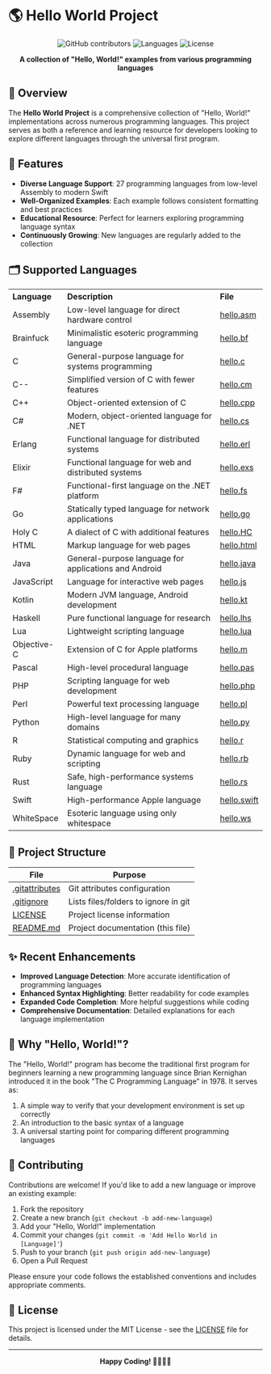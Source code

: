 # 🌎 Hello World Project

<div align="center">
  
![GitHub contributors](https://img.shields.io/badge/contributors-welcome-brightgreen)
![Languages](https://img.shields.io/badge/languages-27-blue)
![License](https://img.shields.io/badge/license-MIT-green)

**A collection of "Hello, World!" examples from various programming languages**

</div>

## 📖 Overview

The **Hello World Project** is a comprehensive collection of "Hello, World!" implementations across numerous programming languages. This project serves as both a reference and learning resource for developers looking to explore different languages through the universal first program.

## 🚀 Features

- **Diverse Language Support**: 27 programming languages from low-level Assembly to modern Swift
- **Well-Organized Examples**: Each example follows consistent formatting and best practices
- **Educational Resource**: Perfect for learners exploring programming language syntax
- **Continuously Growing**: New languages are regularly added to the collection

## 🗂️ Supported Languages

<table>
  <tr>
    <th align="left">Language</th>
    <th align="left">Description</th>
    <th align="left">File</th>
  </tr>
  <tr>
    <td>Assembly</td>
    <td>Low-level language for direct hardware control</td>
    <td><a href="/hello-word/hello.asm">hello.asm</a></td>
  </tr>
  <tr>
    <td>Brainfuck</td>
    <td>Minimalistic esoteric programming language</td>
    <td><a href="/hello-word/hello.bf">hello.bf</a></td>
  </tr>
  <tr>
    <td>C</td>
    <td>General-purpose language for systems programming</td>
    <td><a href="/hello-word/hello.c">hello.c</a></td>
  </tr>
  <tr>
    <td>C--</td>
    <td>Simplified version of C with fewer features</td>
    <td><a href="/hello-word/hello.cm">hello.cm</a></td>
  </tr>
  <tr>
    <td>C++</td>
    <td>Object-oriented extension of C</td>
    <td><a href="/hello-word/hello.cpp">hello.cpp</a></td>
  </tr>
  <tr>
    <td>C#</td>
    <td>Modern, object-oriented language for .NET</td>
    <td><a href="/hello-word/hello.cs">hello.cs</a></td>
  </tr>
  <tr>
    <td>Erlang</td>
    <td>Functional language for distributed systems</td>
    <td><a href="/hello-word/hello.erl">hello.erl</a></td>
  </tr>
  <tr>
    <td>Elixir</td>
    <td>Functional language for web and distributed systems</td>
    <td><a href="/hello-word/hello.exs">hello.exs</a></td>
  </tr>
  <tr>
    <td>F#</td>
    <td>Functional-first language on the .NET platform</td>
    <td><a href="/hello-word/hello.fs">hello.fs</a></td>
  </tr>
  <tr>
    <td>Go</td>
    <td>Statically typed language for network applications</td>
    <td><a href="/hello-word/hello.go">hello.go</a></td>
  </tr>
  <tr>
    <td>Holy C</td>
    <td>A dialect of C with additional features</td>
    <td><a href="/hello-word/hello.HC">hello.HC</a></td>
  </tr>
  <tr>
    <td>HTML</td>
    <td>Markup language for web pages</td>
    <td><a href="/hello-word/hello.html">hello.html</a></td>
  </tr>
  <tr>
    <td>Java</td>
    <td>General-purpose language for applications and Android</td>
    <td><a href="/hello-word/hello.java">hello.java</a></td>
  </tr>
  <tr>
    <td>JavaScript</td>
    <td>Language for interactive web pages</td>
    <td><a href="/hello-word/hello.js">hello.js</a></td>
  </tr>
  <tr>
    <td>Kotlin</td>
    <td>Modern JVM language, Android development</td>
    <td><a href="/hello-word/hello.kt">hello.kt</a></td>
  </tr>
  <tr>
    <td>Haskell</td>
    <td>Pure functional language for research</td>
    <td><a href="/hello-word/hello.lhs">hello.lhs</a></td>
  </tr>
  <tr>
    <td>Lua</td>
    <td>Lightweight scripting language</td>
    <td><a href="/hello-word/hello.lua">hello.lua</a></td>
  </tr>
  <tr>
    <td>Objective-C</td>
    <td>Extension of C for Apple platforms</td>
    <td><a href="/hello-word/hello.m">hello.m</a></td>
  </tr>
  <tr>
    <td>Pascal</td>
    <td>High-level procedural language</td>
    <td><a href="/hello-word/hello.pas">hello.pas</a></td>
  </tr>
  <tr>
    <td>PHP</td>
    <td>Scripting language for web development</td>
    <td><a href="/hello-word/hello.php">hello.php</a></td>
  </tr>
  <tr>
    <td>Perl</td>
    <td>Powerful text processing language</td>
    <td><a href="/hello-word/hello.pl">hello.pl</a></td>
  </tr>
  <tr>
    <td>Python</td>
    <td>High-level language for many domains</td>
    <td><a href="/hello-word/hello.py">hello.py</a></td>
  </tr>
  <tr>
    <td>R</td>
    <td>Statistical computing and graphics</td>
    <td><a href="/hello-word/hello.r">hello.r</a></td>
  </tr>
  <tr>
    <td>Ruby</td>
    <td>Dynamic language for web and scripting</td>
    <td><a href="/hello-word/hello.rb">hello.rb</a></td>
  </tr>
  <tr>
    <td>Rust</td>
    <td>Safe, high-performance systems language</td>
    <td><a href="/hello-word/hello.rs">hello.rs</a></td>
  </tr>
  <tr>
    <td>Swift</td>
    <td>High-performance Apple language</td>
    <td><a href="/hello-word/hello.swift">hello.swift</a></td>
  </tr>
  <tr>
    <td>WhiteSpace</td>
    <td>Esoteric language using only whitespace</td>
    <td><a href="/hello-word/hello.ws">hello.ws</a></td>
  </tr>
</table>

## 📁 Project Structure

| File | Purpose |
|------|---------|
| [.gitattributes](.gitattributes) | Git attributes configuration |
| [.gitignore](.gitignore) | Lists files/folders to ignore in git |
| [LICENSE](LICENSE) | Project license information |
| [README.md](README.md) | Project documentation (this file) |

## ✨ Recent Enhancements

- **Improved Language Detection**: More accurate identification of programming languages
- **Enhanced Syntax Highlighting**: Better readability for code examples
- **Expanded Code Completion**: More helpful suggestions while coding
- **Comprehensive Documentation**: Detailed explanations for each language implementation

## 🤔 Why "Hello, World!"?

The "Hello, World!" program has become the traditional first program for beginners learning a new programming language since Brian Kernighan introduced it in the book "The C Programming Language" in 1978. It serves as:

1. A simple way to verify that your development environment is set up correctly
2. An introduction to the basic syntax of a language
3. A universal starting point for comparing different programming languages

## 🤝 Contributing

Contributions are welcome! If you'd like to add a new language or improve an existing example:

1. Fork the repository
2. Create a new branch (`git checkout -b add-new-language`)
3. Add your "Hello, World!" implementation
4. Commit your changes (`git commit -m 'Add Hello World in [Language]'`)
5. Push to your branch (`git push origin add-new-language`)
6. Open a Pull Request

Please ensure your code follows the established conventions and includes appropriate comments.

## 📜 License

This project is licensed under the MIT License - see the [LICENSE](LICENSE) file for details.

---

<div align="center">
  <strong>Happy Coding! 👨‍💻👩‍💻</strong>
</div>